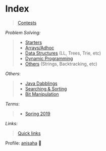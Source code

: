 # Index
> [Contests](https://github.com/anicksaha/leetcode/blob/master/md-files/contests.md)

_Problem Solving:_

> - [Starters](https://github.com/anicksaha/leetcode/blob/master/md-files/starters.md)
> - [Arrays/Adhoc](https://github.com/anicksaha/leetcode/blob/master/md-files/arrays.md)
> - [Data Structures](https://github.com/anicksaha/leetcode/blob/master/md-files/data-structures.md) (LL, Trees, Trie, etc)
> - [Dynamic Programming](https://github.com/anicksaha/leetcode/blob/master/md-files/dp.md)
> - [Others](https://github.com/anicksaha/leetcode/blob/master/md-files/others.md) (Strings, Backtracking, etc)

_Others_:
> - [Java Dabblings](https://github.com/anicksaha/leetcode/blob/master/md-files/java.md)
> - [Searching & Sorting](https://github.com/anicksaha/leetcode/blob/master/md-files/sorting.md)
> - [Bit Manipulation](https://github.com/anicksaha/leetcode/blob/master/md-files/bit-manipulation.md)

_Terms_:
> - [Spring 2019](https://github.com/anicksaha/leetcode/blob/master/md-files/spring-2019.md)

_Links:_

> [Quick links](https://github.com/anicksaha/leetcode/blob/master/md-files/quick-links.md)

Profile: [anisaha](https://leetcode.com/anisaha/) :crystal_ball:
